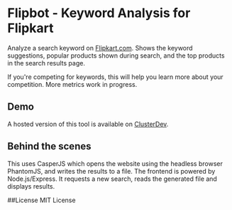 # Flipbot - Keyword Analysis for Flipkart

Analyze a search keyword on [Flipkart.com]('http://www.flipkart.com'). Shows the keyword suggestions, popular products shown during search, and the top products in the search results page.

If you're competing for keywords, this will help you learn more about your competition. More metrics work in progress.

## Demo
A hosted version of this tool is available on [ClusterDev](http://cloud.clusterdev.com:3003/search.html).

## Behind the scenes
This uses CasperJS which opens the website using the headless browser PhantomJS, and writes the results to a file. The frontend is powered by Node.js/Express. It requests a new search, reads the generated file and displays results.

##License
MIT License
